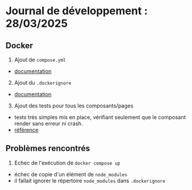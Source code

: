 # Journal de développement : 28/03/2025

## Docker

1. Ajout de `compose.yml`
  - [documentation](https://docs.docker.com/compose/gettingstarted/)

2. Ajout du `.dockerignore`
  - [documentation](https://shisho.dev/blog/posts/how-to-use-dockerignore/)

3. Ajout des tests pour tous les composants/pages
  - tests très simples mis en place, vérifiant seulement que le composant
    render sans erreur ni crash.
  - [référence](https://victorbruce82.medium.com/vitest-with-react-testing-library-in-react-created-with-vite-3552f0a9a19a)

## Problèmes rencontrés

1. Echec de l'exécution de `docker compose up`
  - échec de copie d'un élément de `node_modules`
  - il fallait ignorer le répertoire `node_modules` dans `.dockerignore`


